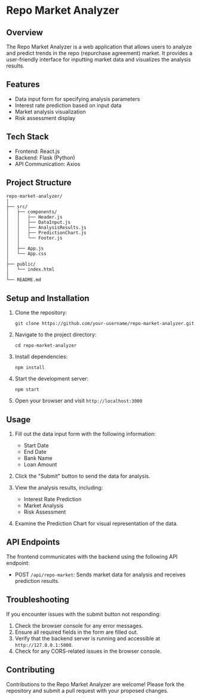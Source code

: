 # Repo Market Analyzer

## Overview

The Repo Market Analyzer is a web application that allows users to analyze and predict trends in the repo (repurchase agreement) market. It provides a user-friendly interface for inputting market data and visualizes the analysis results.

## Features

- Data input form for specifying analysis parameters
- Interest rate prediction based on input data
- Market analysis visualization
- Risk assessment display

## Tech Stack

- Frontend: React.js
- Backend: Flask (Python)
- API Communication: Axios

## Project Structure

```
repo-market-analyzer/
│
├── src/
│   ├── components/
│   │   ├── Header.js
│   │   ├── DataInput.js
│   │   ├── AnalysisResults.js
│   │   ├── PredictionChart.js
│   │   └── Footer.js
│   │
│   ├── App.js
│   └── App.css
│
├── public/
│   └── index.html
│
└── README.md
```

## Setup and Installation

1. Clone the repository:
   ```
   git clone https://github.com/your-username/repo-market-analyzer.git
   ```

2. Navigate to the project directory:
   ```
   cd repo-market-analyzer
   ```

3. Install dependencies:
   ```
   npm install
   ```

4. Start the development server:
   ```
   npm start
   ```

5. Open your browser and visit `http://localhost:3000`

## Usage

1. Fill out the data input form with the following information:
   - Start Date
   - End Date
   - Bank Name
   - Loan Amount

2. Click the "Submit" button to send the data for analysis.

3. View the analysis results, including:
   - Interest Rate Prediction
   - Market Analysis
   - Risk Assessment

4. Examine the Prediction Chart for visual representation of the data.

## API Endpoints

The frontend communicates with the backend using the following API endpoint:

- POST `/api/repo-market`: Sends market data for analysis and receives prediction results.

## Troubleshooting

If you encounter issues with the submit button not responding:

1. Check the browser console for any error messages.
2. Ensure all required fields in the form are filled out.
3. Verify that the backend server is running and accessible at `http://127.0.0.1:5000`.
4. Check for any CORS-related issues in the browser console.

## Contributing

Contributions to the Repo Market Analyzer are welcome! Please fork the repository and submit a pull request with your proposed changes.

